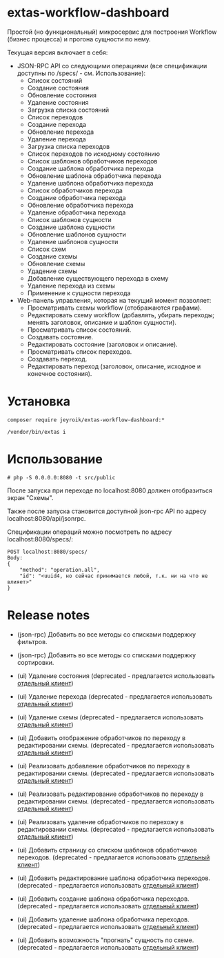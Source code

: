 # extas-workflow-dashboard

Простой (но функциональный) микросервис для построения Workflow (бизнес процесса) и прогона сущности по нему.

Текущая версия включает в себя:
- JSON-RPC API со следующими операциями (все спецификации доступны по /specs/ - см. Использование):
    - Список состояний
    - Создание состояния
    - Обновление состояния
    - Удаление состояния
    - Загрузка списка состояний
    - Список переходов
    - Создание перехода
    - Обновление перехода
    - Удаление перехода
    - Загрузка списка переходов
    - Список переходов по исходному состоянию
    - Список шаблонов обработчиков переходов
    - Создание шаблона обработчика перехода
    - Обновление шаблона обработчика перехода
    - Удаление шаблона обработчика перехода
    - Список обработчиков перехода
    - Создание обработчика перехода
    - Обновление обработчика перехода
    - Удаление обработчика перехода
    - Список шаблонов сущности
    - Создание шаблона сущности
    - Обновление шаблонов сущности
    - Удаление шаблонов сущности
    - Список схем
    - Создание схемы
    - Обновление схемы
    - Удадение схемы
    - Добавление существующего перехода в схему
    - Удаление перехода из схемы
    - Применение к сущности перехода
- Web-панель управления, которая на текущий момент позволяет:
    - Просматривать схемы workflow (отображаются графами).
    - Редактировать схему workflow (добавлять, убирать переходы; менять заголовок, описание и шаблон сущности).
    - Просматривать список состояний.
    - Создавать состояние.
    - Редактировать состояние (заголовок и описание).
    - Просматривать список переходов.
    - Создавать переход.
    - Редактировать переход (заголовок, описание, исходное и конечное состояния).

# Установка

`composer require jeyroik/extas-workflow-dashboard:*`

`/vendor/bin/extas i`

# Использование

`# php -S 0.0.0.0:8080 -t src/public`

После запуска при переходе по localhost:8080 должен отобразиться экран "Схемы".

Также после запуска становится доступной json-rpc API по адресу localhost:8080/api/jsonrpc.

Спецификации операций можно посмотреть по адресу localhost:8080/specs/:

```
POST localhost:8080/specs/
Body:
{
    "method": "operation.all",
    "id": "<uuid4, но сейчас принимается любой, т.к. ни на что не влияет>"
}
```

# Release notes

- (json-rpc) Добавить во все методы со списками поддержку фильтров.
- (json-rpc) Добавить во все методы со списками поддержку сортировки. 

- (ui) Удаление состояния (deprecated - предлагается использовать [отдельный клиент](https://github.com/jeyroik/extas-workflow-dashboard-svelte))
- (ui) Удаление перехода (deprecated - предлагается использовать [отдельный клиент](https://github.com/jeyroik/extas-workflow-dashboard-svelte))
- (ui) Удаление схемы (deprecated - предлагается использовать [отдельный клиент](https://github.com/jeyroik/extas-workflow-dashboard-svelte))
- (ui) Добавить отображение обработчиков по переходу в редактировании схемы. (deprecated - предлагается использовать [отдельный клиент](https://github.com/jeyroik/extas-workflow-dashboard-svelte))
- (ui) Реализовать добавление обработчиков по переходу в редактировании схемы. (deprecated - предлагается использовать [отдельный клиент](https://github.com/jeyroik/extas-workflow-dashboard-svelte))
- (ui) Реализовать редактирование обработчиков по переходу в редактировании схемы. (deprecated - предлагается использовать [отдельный клиент](https://github.com/jeyroik/extas-workflow-dashboard-svelte))
- (ui) Реализовать удаление обработчиков по перехожу в редактировании схемы. (deprecated - предлагается использовать [отдельный клиент](https://github.com/jeyroik/extas-workflow-dashboard-svelte))
- (ui) Добавить страницу со списком шаблонов обработчиков переходов. (deprecated - предлагается использовать [отдельный клиент](https://github.com/jeyroik/extas-workflow-dashboard-svelte))
- (ui) Добавить редактирование шаблона обработчика переходов. (deprecated - предлагается использовать [отдельный клиент](https://github.com/jeyroik/extas-workflow-dashboard-svelte)) 
- (ui) Добавить создание шаблона обработчика переходов. (deprecated - предлагается использовать [отдельный клиент](https://github.com/jeyroik/extas-workflow-dashboard-svelte))
- (ui) Добавить удаление шаблона обработчика переходов. (deprecated - предлагается использовать [отдельный клиент](https://github.com/jeyroik/extas-workflow-dashboard-svelte))
- (ui) Добавить возможность "прогнать" сущность по схеме. (deprecated - предлагается использовать [отдельный клиент](https://github.com/jeyroik/extas-workflow-dashboard-svelte))